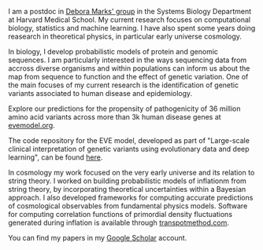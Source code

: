 
<br><br>

I am a postdoc in [Debora Marks' group](https://marks.hms.harvard.edu/) in the Systems Biology Department at Harvard Medical School. My current research focuses on computational biology, statistics and machine learning. I have also spent some years doing reasearch in theoretical physics, in particular early universe cosmology. 
 
In biology, I develop probabilistic models of protein and genomic sequences. I am particularly interested in the ways sequencing data from accross diverse organisms and within populations can inform us about the map from sequence to function and the effect of genetic variation. One of the main focuses of my current research is the identification of genetic variants associated to human disease and epidemiology. 

Explore our predictions for the propensity of pathogenicity of 36 million amino acid variants across more than 3k human disease genes at [evemodel.org](https://evemodel.org/).

The code repository for the EVE model, developed as part of "Large-scale clinical interpretation of genetic variants using evolutionary data and deep learning", can be found [here](https://github.com/OATML-Markslab/EVE).

In cosmology my work focused on the very early universe and its relation to string theory. I worked on building probabilistic models of inflationm from string theory, by incorporating theoretical uncertainties within a Bayesian approach. I also developed frameworks for computing accurate predictions of cosmological observables from fundamental physics models. Software for computing correlation functions of primordial density fluctuations generated during inflation is available through [transpotmethod.com](https://transportmethod.com/).

You can find my papers in my [Google Scholar](https://scholar.google.com/citations?user=Ue5LxsIAAAAJ&hl=en) account.



<!--Prior to Harvard, I worked at the theory group at DESY in Hamburg and the Astronomy Center at Sussex University, where I also did my PhD under the supervision of Prof. Andrew Liddle. You can see my CV -->
